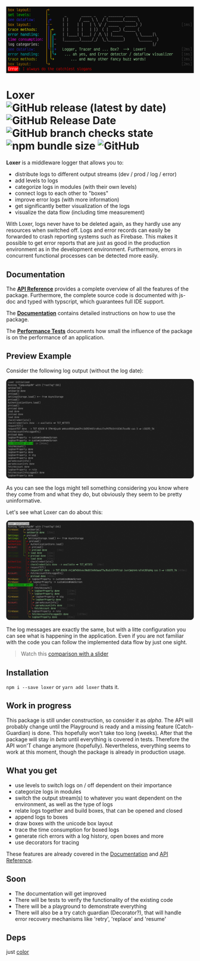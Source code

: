 ![Loxer_Logo](https://raw.githubusercontent.com/pcprinz/loxer/master/assets/Logo.png)
# Loxer ![GitHub release (latest by date)](https://img.shields.io/github/v/release/pcprinz/loxer) ![GitHub Release Date](https://img.shields.io/github/release-date/pcprinz/loxer) ![GitHub branch checks state](https://img.shields.io/github/checks-status/pcprinz/loxer/master?label=build) ![npm bundle size](https://img.shields.io/bundlephobia/min/loxer) ![GitHub](https://img.shields.io/github/license/pcprinz/loxer)

**Loxer** is a middleware logger that allows you to:
- distribute logs to different output streams (dev / prod / log / error)
- add levels to logs
- categorize logs in modules (with their own levels)
- connect logs to each other to "boxes"
- improve error logs (with more information)
- get significantly better visualization of the logs
- visualize the data flow (including time measurement)

With Loxer, logs never have to be deleted again, as they hardly use any resources when switched off. Logs and error records can easily be forwarded to crash reporting systems such as Firebase. This makes it possible to get error reports that are just as good in the production environment as in the development environment. Furthermore, errors in concurrent functional processes can be detected more easily.

## Documentation
The **[API Reference](https://pcprinz.github.io/loxer/index.html)** provides a complete overview of all the features of the package. Furthermore, the complete source code is documented with js-doc and typed with typscript, which guarantees full IDE support.

The **[Documentation](https://github.com/pcprinz/loxer/blob/master/documentation/index.md)** contains detailed instructions on how to use the package.

The **[Performance Tests](https://github.com/pcprinz/loxer/blob/master/documentation/Performance.md)** documents how small the influence of the package is on the performance of an application.

## Preview Example

Consider the following log output (without the log date):
<!-- ![plain_console](/assets/docs_images/plainOutput.png) -->
![plain_console](https://raw.githubusercontent.com/pcprinz/loxer/master/assets/docs_images/plainOutput.png)

As you can see the logs might tell something considering you know where they come from and what they do, but obviously they seem to be pretty uninformative.

Let's see what Loxer can do about this:
<!-- ![plain_console](/assets/docs_images/goodOutput.png) -->
![plain_console](https://raw.githubusercontent.com/pcprinz/loxer/master/assets/docs_images/goodOutput.png)

The log messages are exactly the same, but with a litte configuration you can see what is happening in the application. Even if you are not familiar with the code you can follow the implemented data flow by just one sight.

> Watch this [comparison with a slider](https://cdn.knightlab.com/libs/juxtapose/latest/embed/index.html?uid=9e14a828-2f7d-11ec-abb7-b9a7ff2ee17c)
## Installation 
`npm i --save loxer` or `yarn add loxer` thats it.

## Work in progress

This package is still under construction, so consider it as *alpha*. The API will probably change until the Playground is ready and a missing feature (Catch-Guardian) is done. This hopefully won't take too long (weeks). After that the package will stay in *beta* until everything is covered in tests. Therefore the API won'T change anymore (hopefully). Nevertheless, everything seems to work at this moment, though the package is already in production usage.

## What you get
- use levels to switch logs on / off dependent on their importance
- categorize logs in modules
- switch the output stream(s) to whatever you want dependent on the environment, as well as the type of logs
- relate logs together and build boxes, that can be opened and closed
- append logs to boxes
- draw boxes with the unicode box layout
- trace the time consumption for boxed logs
- generate rich errors with a log history, open boxes and more
- use decorators for tracing
  
These features are already covered in the [Documentation](https://github.com/pcprinz/loxer/blob/master/documentation/index.md) and [API Reference](https://pcprinz.github.io/loxer/index.html).

## Soon
- The documentation will get improved 
- There will be tests to verify the functionality of the existing code
- There will be a playground to demonstrate everything
- There will also be a try catch guardian (Decorator?), that will handle error recovery mechanisms like 'retry', 'replace' and 'resume'

## Deps
just [color](https://www.npmjs.com/package/color)
